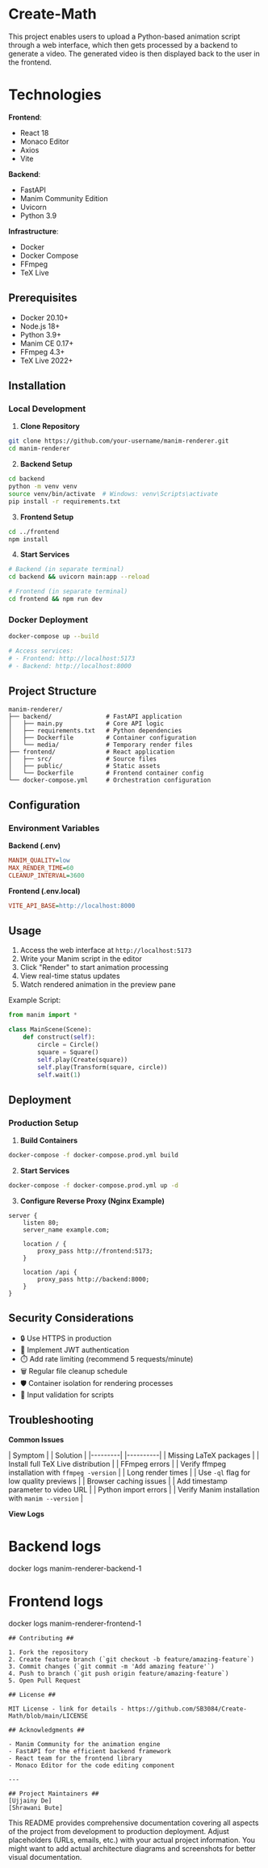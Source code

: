 # Create-Math
This project enables users to upload a Python-based animation script through a web interface, which then gets processed by a backend to generate a video. The generated video is then displayed back to the user in the frontend.

# Technologies

**Frontend**:
- React 18
- Monaco Editor
- Axios
- Vite

**Backend**:
- FastAPI
- Manim Community Edition
- Uvicorn
- Python 3.9

**Infrastructure**:
- Docker
- Docker Compose
- FFmpeg
- TeX Live

## Prerequisites

- Docker 20.10+
- Node.js 18+
- Python 3.9+
- Manim CE 0.17+
- FFmpeg 4.3+
- TeX Live 2022+

## Installation

### Local Development

1. **Clone Repository**
```bash
git clone https://github.com/your-username/manim-renderer.git
cd manim-renderer
```

2. **Backend Setup**
```bash
cd backend
python -m venv venv
source venv/bin/activate  # Windows: venv\Scripts\activate
pip install -r requirements.txt
```

3. **Frontend Setup**
```bash
cd ../frontend
npm install
```

4. **Start Services**
```bash
# Backend (in separate terminal)
cd backend && uvicorn main:app --reload

# Frontend (in separate terminal)
cd frontend && npm run dev
```

### Docker Deployment
```bash
docker-compose up --build

# Access services:
# - Frontend: http://localhost:5173
# - Backend: http://localhost:8000
```

## Project Structure

```
manim-renderer/
├── backend/               # FastAPI application
│   ├── main.py            # Core API logic
│   ├── requirements.txt   # Python dependencies
│   ├── Dockerfile         # Container configuration
│   └── media/             # Temporary render files
├── frontend/              # React application
│   ├── src/               # Source files
│   ├── public/            # Static assets
│   └── Dockerfile         # Frontend container config
└── docker-compose.yml     # Orchestration configuration
```

## Configuration

### Environment Variables

**Backend (.env)**
```ini
MANIM_QUALITY=low
MAX_RENDER_TIME=60
CLEANUP_INTERVAL=3600
```

**Frontend (.env.local)**
```ini
VITE_API_BASE=http://localhost:8000
```

## Usage

1. Access the web interface at `http://localhost:5173`
2. Write your Manim script in the editor
3. Click "Render" to start animation processing
4. View real-time status updates
5. Watch rendered animation in the preview pane

Example Script:
```python
from manim import *

class MainScene(Scene):
    def construct(self):
        circle = Circle()
        square = Square()
        self.play(Create(square))
        self.play(Transform(square, circle))
        self.wait(1)
```

## Deployment

### Production Setup

1. **Build Containers**
```bash
docker-compose -f docker-compose.prod.yml build
```

2. **Start Services**
```bash
docker-compose -f docker-compose.prod.yml up -d
```

3. **Configure Reverse Proxy (Nginx Example)**
```nginx
server {
    listen 80;
    server_name example.com;

    location / {
        proxy_pass http://frontend:5173;
    }

    location /api {
        proxy_pass http://backend:8000;
    }
}
```

## Security Considerations

- 🔒 Use HTTPS in production
- 🔑 Implement JWT authentication
- ⏱️ Add rate limiting (recommend 5 requests/minute)
- 🗑️ Regular file cleanup schedule
- 🛡️ Container isolation for rendering processes
- 📝 Input validation for scripts

## Troubleshooting

**Common Issues**

| Symptom |                          | Solution |
|---------|                          |----------|
| Missing LaTeX packages |      | Install full TeX Live distribution |
| FFmpeg errors |               | Verify ffmpeg installation with `ffmpeg -version` |
| Long render times |           | Use `-ql` flag for low quality previews |
| Browser caching issues |      | Add timestamp parameter to video URL |
| Python import errors |        | Verify Manim installation with `manim --version` |

**View Logs**

# Backend logs
docker logs manim-renderer-backend-1

# Frontend logs
docker logs manim-renderer-frontend-1
```
## Contributing ##

1. Fork the repository
2. Create feature branch (`git checkout -b feature/amazing-feature`)
3. Commit changes (`git commit -m 'Add amazing feature'`)
4. Push to branch (`git push origin feature/amazing-feature`)
5. Open Pull Request

## License ##

MIT License - link for details - https://github.com/SB3084/Create-Math/blob/main/LICENSE

## Acknowledgments ##

- Manim Community for the animation engine
- FastAPI for the efficient backend framework
- React team for the frontend library
- Monaco Editor for the code editing component

---

## Project Maintainers ##  
[Ujjainy De]  
[Shrawani Bute] 
```

This README provides comprehensive documentation covering all aspects of the project from development to production deployment. Adjust placeholders (URLs, emails, etc.) with your actual project information. You might want to add actual architecture diagrams and screenshots for better visual documentation.
